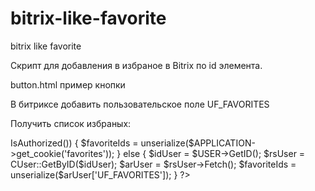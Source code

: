 # bitrix-like-favorite
bitrix like favorite

Скрипт для добавления в избраное в Bitrix по id элемента.

button.html пример кнопки

В битриксе добавить пользовательское поле UF_FAVORITES


Получить список избраных:
<?
$favoriteIds = array();
if(!$USER->IsAuthorized()) {
    $favoriteIds = unserialize($APPLICATION->get_cookie('favorites'));
}
else 
{
    $idUser = $USER->GetID();
    $rsUser = CUser::GetByID($idUser);
    $arUser = $rsUser->Fetch();
    $favoriteIds = unserialize($arUser['UF_FAVORITES']);
}
?>
